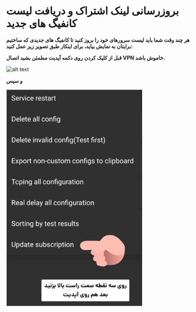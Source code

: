 
<h1>بروزرسانی لینک اشتراک و دریافت لیست کانفیگ های جدید</h1>

**<p>هر چند وقت شما باید لیست سرورهای خود را بروز کنید تا کانفیگ های جدیدی که ساختیم برایتان به نمایش بیاید، برای اینکار طبق تصویر زیر عمل کنید: </p>**

**<p>قبل از کلیک کردن روی دکمه آپدیت مطمئن بشید اتصال VPN خاموش باشد.</p>**


![alt text](https://github.com/mostafacpr/connectix/blob/main/image/1-1.jpg " آپدیت اشتراک")

**و سپس </p>**

![alt text](image/2.jpg "آپدیت اشتراک")
